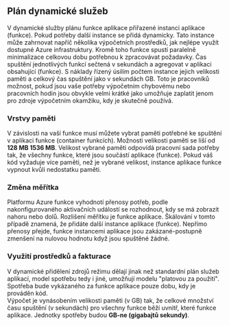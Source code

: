 ## <a name="dynamic-service-plan"></a>Plán dynamické služeb

V dynamické služby plánu funkce aplikace přiřazené instanci aplikace (funkce). Pokud potřeby další instance se přidá dynamicky.
Tato instance může zahrnovat napříč několika výpočetních prostředků, jak nejlépe využít dostupné Azure infrastruktury. Kromě toho funkce spustí paralelně minimalizace celkovou dobu potřebnou k zpracovávat požadavky. Čas spuštění jednotlivých funkcí sečtená v sekundách a agregovat v aplikaci obsahující (funkce). S náklady řízený úsilím počtem instance jejich velikosti paměti a celkový čas spuštění jako v sekundách GB. Toto je pracovníků možnost, pokud jsou vaše potřeby výpočetním chybovému nebo pracovních hodin jsou obvykle velmi krátké jako umožňuje zaplatit jenom pro zdroje výpočetním okamžiku, kdy je skutečně používá.   

### <a name="memory-tier"></a>Vrstvy paměti

V závislosti na vaší funkce musí můžete vybrat paměti potřebné ke spuštění v aplikaci funkce (container funkcích).
Možnosti velikosti paměti se liší od **128 MB 1536 MB**. Velikost vybrané paměti odpovídá pracovní sada potřeby tak, že všechny funkce, které jsou součástí aplikace (funkce). Pokud váš kód vyžaduje více paměti, než je vybrané velikost, instance aplikace funkce vypnout kvůli nedostatku paměti.

### <a name="scaling"></a>Změna měřítka

Platformu Azure funkce vyhodnotí přenosy potřeb, podle nakonfigurovaného aktivačních událostí se rozhodnout, kdy se má zobrazit nahoru nebo dolů. Rozlišení měřítku je funkce aplikace. Škálování v tomto případě znamená, že přidáte další instance aplikace (funkce). Nepřímo přenosy přejde, funkce instancemi aplikace jsou zakázané-postupně zmenšení na nulovou hodnotu když jsou spuštěné žádné.  

### <a name="resource-consumption-and-billing"></a>Využití prostředků a fakturace

V dynamické přidělení zdrojů režimu dělají jinak než standardní plán služeb aplikací, model spotřebu tedy i jiné, umožňují modelu "platovou za použití". Spotřeba bude vykázaného za funkce aplikace pouze dobu, kdy je prováděn kód.  
Výpočet je vynásobením velikosti paměti (v GB) tak, že celkové množství času spuštění (v sekundách) pro všechny funkce běží uvnitř, které funkce aplikace. Jednotky spotřeby budou **GB-ne (gigabajtů sekundy)**.